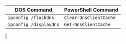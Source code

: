 | DOS Command | PowerShell Command |
| ----- | ----- |
| ```ipconfig /flushdns``` | ```Clear-DnsClientCache``` |
| ```ipconfig /displaydns``` | ```Get-DnsClientCache``` |
|
